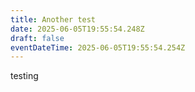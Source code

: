 ```yaml
---
title: Another test
date: 2025-06-05T19:55:54.248Z
draft: false
eventDateTime: 2025-06-05T19:55:54.254Z
---
```

t﻿esting